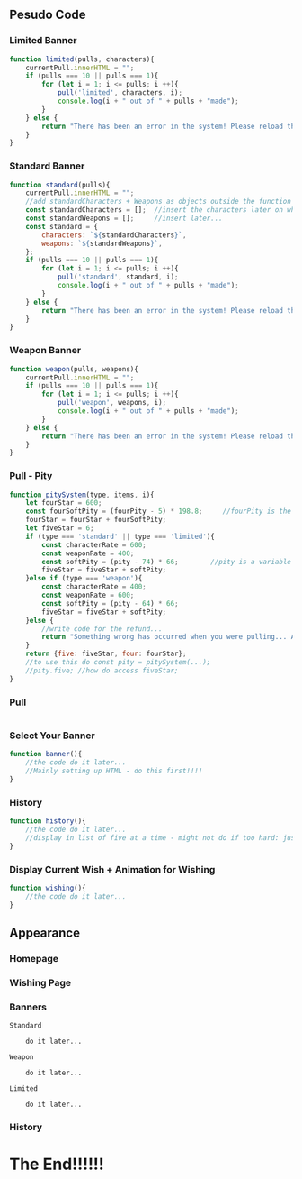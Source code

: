 ## Pesudo Code

### Limited Banner

```JavaScript
function limited(pulls, characters){
    currentPull.innerHTML = "";
    if (pulls === 10 || pulls === 1){
        for (let i = 1; i <= pulls; i ++){
            pull('limited', characters, i);
            console.log(i + " out of " + pulls + "made");
        }
    } else {
        return "There has been an error in the system! Please reload the page and try again. NOTE: Your data will be saved. Just know your password and username!!!!!";
    }
}
```

### Standard Banner

```JavaScript
function standard(pulls){
    currentPull.innerHTML = "";
    //add standardCharacters + Weapons as objects outside the function - will use for other pulling mechs too
    const standardCharacters = [];  //insert the characters later on when coding!!!!!!!
    const standardWeapons = [];     //insert later...
    const standard = {
        characters: `${standardCharacters}`,
        weapons: `${standardWeapons}`,
    };
    if (pulls === 10 || pulls === 1){
        for (let i = 1; i <= pulls; i ++){
            pull('standard', standard, i);
            console.log(i + " out of " + pulls + "made");
        }
    } else {
        return "There has been an error in the system! Please reload the page and try again. NOTE: Your data will be saved. Just know your password and username!!!!!";
    }
}
```

### Weapon Banner

```JavaScript
function weapon(pulls, weapons){
    currentPull.innerHTML = "";
    if (pulls === 10 || pulls === 1){
        for (let i = 1; i <= pulls; i ++){
            pull('weapon', weapons, i);
            console.log(i + " out of " + pulls + "made");
        }
    } else {
        return "There has been an error in the system! Please reload the page and try again. NOTE: Your data will be saved. Just know your password and username!!!!!";
    }
}
```

### Pull - Pity         <!-- figure out wishing system later - pity system figured out -->

```JavaScript
function pitySystem(type, items, i){
    let fourStar = 600;
    const fourSoftPity = (fourPity - 5) * 198.8;     //fourPity is the same as pity but for four stars
    fourStar = fourStar + fourSoftPity;
    let fiveStar = 6;
    if (type === 'standard' || type === 'limited'){
        const characterRate = 600;
        const weaponRate = 400;
        const softPity = (pity - 74) * 66;        //pity is a variable made outside of the function: used to hold the number of pulls after your last five star
        fiveStar = fiveStar + softPity;
    }else if (type === 'weapon'){
        const characterRate = 400;
        const weaponRate = 600;
        const softPity = (pity - 64) * 66;
        fiveStar = fiveStar + softPity;
    }else {
        //write code for the refund...
        return "Something wrong has occurred when you were pulling... Apologies. Your currency shall be refunded for the remaining pulls."
    }
    return {five: fiveStar, four: fourStar};        
    //to use this do const pity = pitySystem(...);
    //pity.five; //how do access fiveStar;
}
```

### Pull

```JavaScript

```

### Select Your Banner

```JavaScript
function banner(){
    //the code do it later...
    //Mainly setting up HTML - do this first!!!!
}
```

### History

```JavaScript
function history(){
    //the code do it later...
    //display in list of five at a time - might not do if too hard: just make gallery if too hard
}
```

### Display Current Wish + Animation for Wishing

```JavaScript
function wishing(){
    //the code do it later...
}
```

## Appearance

### Homepage



### Wishing Page



### Banners

    Standard

        do it later...

    Weapon

        do it later...

    Limited

        do it later...


### History



# The End!!!!!!